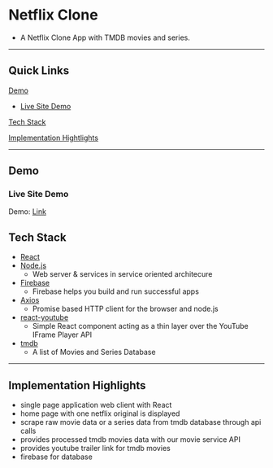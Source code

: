 # Netflix Clone

- A Netflix Clone App with TMDB movies and series. 

---

## Quick Links

[Demo](#demo)

- [Live Site Demo](#live-site-demo)

[Tech Stack](#tech-stack)

[Implementation Hightlights](#Implementation-Highlights)



---
## Demo

### Live Site Demo

Demo: [Link](https://netflix-clone-f3d8a.web.app/)

## Tech Stack

- [React](https://github.com/facebook/react) 
- [Node.js](https://github.com/nodejs)
  - Web server & services in service oriented architecure
- [Firebase](https://firebase.google.com/)
  - Firebase helps you build and run successful apps 
- [Axios](https://github.com/axios/axios)
  - Promise based HTTP client for the browser and node.js
- [react-youtube](https://github.com/tjallingt/react-youtube)
  - Simple React component acting as a thin layer over the YouTube IFrame Player API  
- [tmdb](https://developers.themoviedb.org/3 )
  - A list of Movies and Series Database

---

## Implementation Highlights

- single page application web client with React 
- home page with one netflix original is displayed
- scrape raw movie data or a series data from tmdb database through api calls
- provides processed tmdb movies data with our movie service API
- provides youtube trailer link for tmdb movies
- firebase for database

